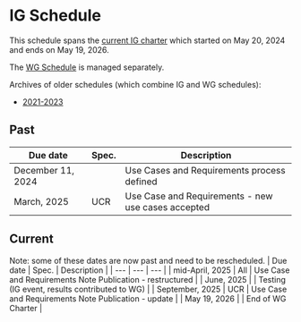 # IG Schedule
This schedule spans the [current IG charter](https://www.w3.org/2024/04/wot-ig-2024.html) which started on May 20, 2024 and ends on May 19, 2026.

The [WG Schedule](wg-schedule.md) is managed separately.

Archives of older schedules (which combine IG and WG schedules):
* [2021-2023](schedule_2023.md)

## Past
| Due date | Spec. | Description |
| --- | --- | --- |
| December 11, 2024 | | Use Cases and Requirements process defined |
| March, 2025 | UCR | Use Case and Requirements - new use cases accepted |

## Current
Note: some of these dates are now past and need to be rescheduled.
| Due date | Spec. | Description |
| --- | --- | --- |
| mid-April, 2025 | All | Use Case and Requirements Note Publication - restructured |
| June, 2025 | | Testing (IG event, results contributed to WG) |
| September, 2025 | UCR | Use Case and Requirements Note Publication - update |
| May 19, 2026 |   | End of WG Charter |
